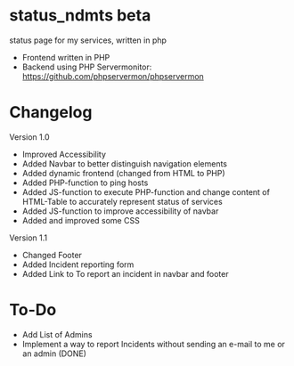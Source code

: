 # status_ndmts beta
status page for my services, written in php
- Frontend written in PHP
- Backend using PHP Servermonitor: https://github.com/phpservermon/phpservermon

# Changelog
Version 1.0
- Improved Accessibility
- Added Navbar to better distinguish navigation elements
- Added dynamic frontend (changed from HTML to PHP)
- Added PHP-function to ping hosts
- Added JS-function to execute PHP-function and change content of HTML-Table to accurately represent status of services
- Added JS-function to improve accessibility of navbar
- Added and improved some CSS

Version 1.1
- Changed Footer
- Added Incident reporting form
- Added Link to To report an incident in navbar and footer

# To-Do
- Add List of Admins
- Implement a way to report Incidents without sending an e-mail to me or an admin (DONE)
